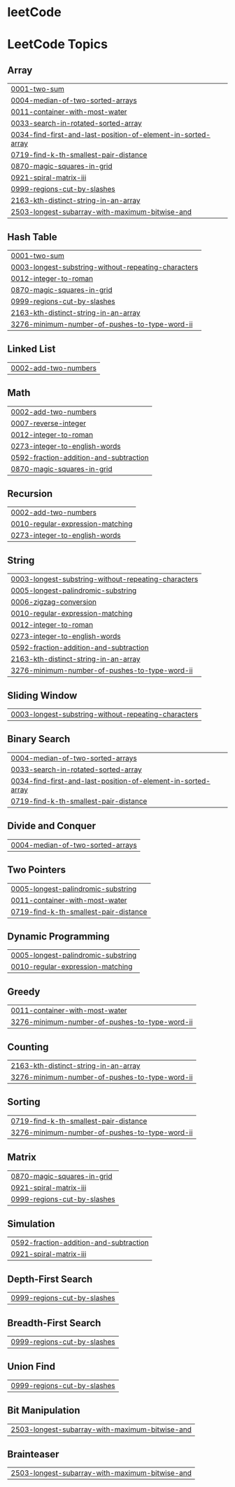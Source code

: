 # leetCode
<!---LeetCode Topics Start-->
# LeetCode Topics
## Array
|  |
| ------- |
| [0001-two-sum](https://github.com/muathmm/leetCode/tree/master/0001-two-sum) |
| [0004-median-of-two-sorted-arrays](https://github.com/muathmm/leetCode/tree/master/0004-median-of-two-sorted-arrays) |
| [0011-container-with-most-water](https://github.com/muathmm/leetCode/tree/master/0011-container-with-most-water) |
| [0033-search-in-rotated-sorted-array](https://github.com/muathmm/leetCode/tree/master/0033-search-in-rotated-sorted-array) |
| [0034-find-first-and-last-position-of-element-in-sorted-array](https://github.com/muathmm/leetCode/tree/master/0034-find-first-and-last-position-of-element-in-sorted-array) |
| [0719-find-k-th-smallest-pair-distance](https://github.com/muathmm/leetCode/tree/master/0719-find-k-th-smallest-pair-distance) |
| [0870-magic-squares-in-grid](https://github.com/muathmm/leetCode/tree/master/0870-magic-squares-in-grid) |
| [0921-spiral-matrix-iii](https://github.com/muathmm/leetCode/tree/master/0921-spiral-matrix-iii) |
| [0999-regions-cut-by-slashes](https://github.com/muathmm/leetCode/tree/master/0999-regions-cut-by-slashes) |
| [2163-kth-distinct-string-in-an-array](https://github.com/muathmm/leetCode/tree/master/2163-kth-distinct-string-in-an-array) |
| [2503-longest-subarray-with-maximum-bitwise-and](https://github.com/muathmm/leetCode/tree/master/2503-longest-subarray-with-maximum-bitwise-and) |
## Hash Table
|  |
| ------- |
| [0001-two-sum](https://github.com/muathmm/leetCode/tree/master/0001-two-sum) |
| [0003-longest-substring-without-repeating-characters](https://github.com/muathmm/leetCode/tree/master/0003-longest-substring-without-repeating-characters) |
| [0012-integer-to-roman](https://github.com/muathmm/leetCode/tree/master/0012-integer-to-roman) |
| [0870-magic-squares-in-grid](https://github.com/muathmm/leetCode/tree/master/0870-magic-squares-in-grid) |
| [0999-regions-cut-by-slashes](https://github.com/muathmm/leetCode/tree/master/0999-regions-cut-by-slashes) |
| [2163-kth-distinct-string-in-an-array](https://github.com/muathmm/leetCode/tree/master/2163-kth-distinct-string-in-an-array) |
| [3276-minimum-number-of-pushes-to-type-word-ii](https://github.com/muathmm/leetCode/tree/master/3276-minimum-number-of-pushes-to-type-word-ii) |
## Linked List
|  |
| ------- |
| [0002-add-two-numbers](https://github.com/muathmm/leetCode/tree/master/0002-add-two-numbers) |
## Math
|  |
| ------- |
| [0002-add-two-numbers](https://github.com/muathmm/leetCode/tree/master/0002-add-two-numbers) |
| [0007-reverse-integer](https://github.com/muathmm/leetCode/tree/master/0007-reverse-integer) |
| [0012-integer-to-roman](https://github.com/muathmm/leetCode/tree/master/0012-integer-to-roman) |
| [0273-integer-to-english-words](https://github.com/muathmm/leetCode/tree/master/0273-integer-to-english-words) |
| [0592-fraction-addition-and-subtraction](https://github.com/muathmm/leetCode/tree/master/0592-fraction-addition-and-subtraction) |
| [0870-magic-squares-in-grid](https://github.com/muathmm/leetCode/tree/master/0870-magic-squares-in-grid) |
## Recursion
|  |
| ------- |
| [0002-add-two-numbers](https://github.com/muathmm/leetCode/tree/master/0002-add-two-numbers) |
| [0010-regular-expression-matching](https://github.com/muathmm/leetCode/tree/master/0010-regular-expression-matching) |
| [0273-integer-to-english-words](https://github.com/muathmm/leetCode/tree/master/0273-integer-to-english-words) |
## String
|  |
| ------- |
| [0003-longest-substring-without-repeating-characters](https://github.com/muathmm/leetCode/tree/master/0003-longest-substring-without-repeating-characters) |
| [0005-longest-palindromic-substring](https://github.com/muathmm/leetCode/tree/master/0005-longest-palindromic-substring) |
| [0006-zigzag-conversion](https://github.com/muathmm/leetCode/tree/master/0006-zigzag-conversion) |
| [0010-regular-expression-matching](https://github.com/muathmm/leetCode/tree/master/0010-regular-expression-matching) |
| [0012-integer-to-roman](https://github.com/muathmm/leetCode/tree/master/0012-integer-to-roman) |
| [0273-integer-to-english-words](https://github.com/muathmm/leetCode/tree/master/0273-integer-to-english-words) |
| [0592-fraction-addition-and-subtraction](https://github.com/muathmm/leetCode/tree/master/0592-fraction-addition-and-subtraction) |
| [2163-kth-distinct-string-in-an-array](https://github.com/muathmm/leetCode/tree/master/2163-kth-distinct-string-in-an-array) |
| [3276-minimum-number-of-pushes-to-type-word-ii](https://github.com/muathmm/leetCode/tree/master/3276-minimum-number-of-pushes-to-type-word-ii) |
## Sliding Window
|  |
| ------- |
| [0003-longest-substring-without-repeating-characters](https://github.com/muathmm/leetCode/tree/master/0003-longest-substring-without-repeating-characters) |
## Binary Search
|  |
| ------- |
| [0004-median-of-two-sorted-arrays](https://github.com/muathmm/leetCode/tree/master/0004-median-of-two-sorted-arrays) |
| [0033-search-in-rotated-sorted-array](https://github.com/muathmm/leetCode/tree/master/0033-search-in-rotated-sorted-array) |
| [0034-find-first-and-last-position-of-element-in-sorted-array](https://github.com/muathmm/leetCode/tree/master/0034-find-first-and-last-position-of-element-in-sorted-array) |
| [0719-find-k-th-smallest-pair-distance](https://github.com/muathmm/leetCode/tree/master/0719-find-k-th-smallest-pair-distance) |
## Divide and Conquer
|  |
| ------- |
| [0004-median-of-two-sorted-arrays](https://github.com/muathmm/leetCode/tree/master/0004-median-of-two-sorted-arrays) |
## Two Pointers
|  |
| ------- |
| [0005-longest-palindromic-substring](https://github.com/muathmm/leetCode/tree/master/0005-longest-palindromic-substring) |
| [0011-container-with-most-water](https://github.com/muathmm/leetCode/tree/master/0011-container-with-most-water) |
| [0719-find-k-th-smallest-pair-distance](https://github.com/muathmm/leetCode/tree/master/0719-find-k-th-smallest-pair-distance) |
## Dynamic Programming
|  |
| ------- |
| [0005-longest-palindromic-substring](https://github.com/muathmm/leetCode/tree/master/0005-longest-palindromic-substring) |
| [0010-regular-expression-matching](https://github.com/muathmm/leetCode/tree/master/0010-regular-expression-matching) |
## Greedy
|  |
| ------- |
| [0011-container-with-most-water](https://github.com/muathmm/leetCode/tree/master/0011-container-with-most-water) |
| [3276-minimum-number-of-pushes-to-type-word-ii](https://github.com/muathmm/leetCode/tree/master/3276-minimum-number-of-pushes-to-type-word-ii) |
## Counting
|  |
| ------- |
| [2163-kth-distinct-string-in-an-array](https://github.com/muathmm/leetCode/tree/master/2163-kth-distinct-string-in-an-array) |
| [3276-minimum-number-of-pushes-to-type-word-ii](https://github.com/muathmm/leetCode/tree/master/3276-minimum-number-of-pushes-to-type-word-ii) |
## Sorting
|  |
| ------- |
| [0719-find-k-th-smallest-pair-distance](https://github.com/muathmm/leetCode/tree/master/0719-find-k-th-smallest-pair-distance) |
| [3276-minimum-number-of-pushes-to-type-word-ii](https://github.com/muathmm/leetCode/tree/master/3276-minimum-number-of-pushes-to-type-word-ii) |
## Matrix
|  |
| ------- |
| [0870-magic-squares-in-grid](https://github.com/muathmm/leetCode/tree/master/0870-magic-squares-in-grid) |
| [0921-spiral-matrix-iii](https://github.com/muathmm/leetCode/tree/master/0921-spiral-matrix-iii) |
| [0999-regions-cut-by-slashes](https://github.com/muathmm/leetCode/tree/master/0999-regions-cut-by-slashes) |
## Simulation
|  |
| ------- |
| [0592-fraction-addition-and-subtraction](https://github.com/muathmm/leetCode/tree/master/0592-fraction-addition-and-subtraction) |
| [0921-spiral-matrix-iii](https://github.com/muathmm/leetCode/tree/master/0921-spiral-matrix-iii) |
## Depth-First Search
|  |
| ------- |
| [0999-regions-cut-by-slashes](https://github.com/muathmm/leetCode/tree/master/0999-regions-cut-by-slashes) |
## Breadth-First Search
|  |
| ------- |
| [0999-regions-cut-by-slashes](https://github.com/muathmm/leetCode/tree/master/0999-regions-cut-by-slashes) |
## Union Find
|  |
| ------- |
| [0999-regions-cut-by-slashes](https://github.com/muathmm/leetCode/tree/master/0999-regions-cut-by-slashes) |
## Bit Manipulation
|  |
| ------- |
| [2503-longest-subarray-with-maximum-bitwise-and](https://github.com/muathmm/leetCode/tree/master/2503-longest-subarray-with-maximum-bitwise-and) |
## Brainteaser
|  |
| ------- |
| [2503-longest-subarray-with-maximum-bitwise-and](https://github.com/muathmm/leetCode/tree/master/2503-longest-subarray-with-maximum-bitwise-and) |
<!---LeetCode Topics End-->